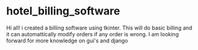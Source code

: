 # hotel_billing_software 

Hi all! i created a billing software using tkinter.
This will do basic billing and it can automattically modify orders if any order is wrong.
I am looking forward for more knowledge on gui's and django
